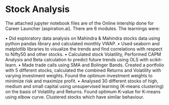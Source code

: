 # Stock Analysis

The attached jupyter notebook files are of the Online intership done for Career Launcher (aspiration.ai).
There are 6 modules. The learnings were:

•	Did exploratory data analysis on Mahindra & Mahindra stocks data using python pandas library and calculated monthly VWAP.
•	Used seaborn and matplotlib libraries to visualize the trends and find correlations with respect to Nifty50 and other stocks.
•	Calculated stock Volatility, Performed CAPM Analysis and Beta calculation to predict future trends using OLS with scikit-learn.
•	Made trade calls using SMA and Bolinger Bands. Created a portfolio with 5 different stocks, calculated the combined Returns and Volatility with varying investment weights. Found the optimum investment weights to minimize risk and maximize profit.
•	Analysed 30 different stocks of high, medium and small capital using unsupervised learning (K-means clustering) on the basis of Volatility and Returns. Found optimum K-value for K-means using elbow curve. Clustered stocks which have similar behaviour.

